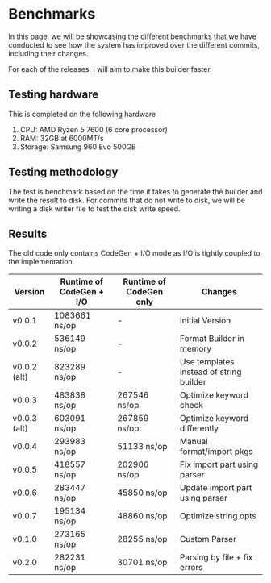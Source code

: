 # Benchmarks

In this page, we will be showcasing the different benchmarks that we have conducted to see how the system has improved over the different commits, including their changes.

For each of the releases, I will aim to make this builder faster.

## Testing hardware

This is completed on the following hardware
1. CPU: AMD Ryzen 5 7600 (6 core processor)
2. RAM: 32GB at 6000MT/s
3. Storage: Samsung 960 Evo 500GB

## Testing methodology

The test is benchmark based on the time it takes to generate the builder and write the result to disk.
For commits that do not write to disk, we will be writing a disk writer file to test the disk write speed.

## Results

The old code only contains CodeGen + I/O mode as I/O is tightly coupled to the implementation.

| Version      | Runtime of CodeGen + I/O | Runtime of CodeGen only | Changes                                 |
| ------------ | ------------------------ | ----------------------- | --------------------------------------- |
| v0.0.1       | 1083661 ns/op            | -                       | Initial Version                         |
| v0.0.2       | 536149 ns/op             | -                       | Format Builder in memory                |
| v0.0.2 (alt) | 823289 ns/op             | -                       | Use templates instead of string builder |
| v0.0.3       | 483838 ns/op             | 267546 ns/op            | Optimize keyword check                  |
| v0.0.3 (alt) | 603091 ns/op             | 267859 ns/op            | Optimize keyword differently            |
| v0.0.4       | 293983 ns/op             | 51133 ns/op             | Manual format/import pkgs               |
| v0.0.5       | 418557 ns/op             | 202906 ns/op            | Fix import part using parser            |
| v0.0.6       | 283447 ns/op             | 45850 ns/op             | Update import part using parser         |
| v0.0.7       | 195134 ns/op             | 48860 ns/op             | Optimize string opts                    |
| v0.1.0       | 273165 ns/op             | 28255 ns/op             | Custom Parser                           |
| v0.2.0       | 282231 ns/op             | 30701 ns/op             | Parsing by file + fix errors            |
